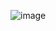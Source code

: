 ![image](https://github.com/Rahul-chaurasiya/Leetcode-Practice-Problem/assets/77222540/8c0763a7-76ac-48fe-8b35-e621c9ca2939)
